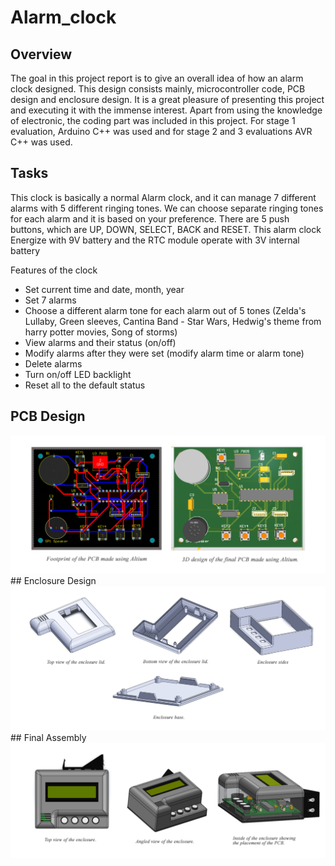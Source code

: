 # Alarm_clock

## Overview

The goal in this project report is to give an overall idea of how an alarm clock designed. This design 
consists mainly, microcontroller code, PCB design and enclosure design. It is a great pleasure of 
presenting this project and executing it with the immense interest.
Apart from using the knowledge of electronic, the coding part was included in this project. For stage 1 
evaluation, Arduino C++ was used and for stage 2 and 3 evaluations AVR C++ was used.

## Tasks

This clock is basically a normal Alarm clock, and it can manage 7 different alarms with 5 different 
ringing tones. We can choose separate ringing tones for each alarm and it is based on your preference. 
There are 5 push buttons, which are UP, DOWN, SELECT, BACK and RESET. This alarm clock 
Energize with 9V battery and the RTC module operate with 3V internal battery

Features of the clock
- Set current time and date, month, year
- Set 7 alarms
- Choose a different alarm tone for each alarm out of 5 tones (Zelda's Lullaby, Green sleeves, 
 Cantina Band - Star Wars, Hedwig's theme from harry potter movies, Song of storms)
- View alarms and their status (on/off)
- Modify alarms after they were set (modify alarm time or alarm tone)
- Delete alarms
- Turn on/off LED backlight
- Reset all to the default status


## PCB Design
<img title="PCB Design" alt="Alt text" src="/Photos_/PCB.png">
## Enclosure Design
<img title="Enclosure Design" alt="Alt text" src="/Photos_/Enclosure_design.png">
## Final Assembly
<img title="Final Assembly" alt="Alt text" src="/Photos_/FinalAssembly.png">
